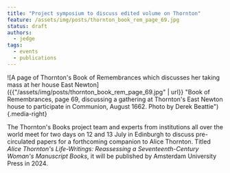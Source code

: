 ```yaml
---
title: "Project symposium to discuss edited volume on Thornton"
feature: /assets/img/posts/thornton_book_rem_page_69.jpg
status: draft
authors:
  - jedge
tags:
  - events
  - publications
---
```


![A page of Thornton's Book of Remembrances which discusses her taking mass at her house East Newton]({{"/assets/img/posts/thornton_book_rem_page_69.jpg" | url}} "Book of Remembrances, page 69, discussing a gathering at Thornton's East Newton house to participate in Communion, August 1662. Photo by Derek Beattie"){.media-right}

The Thornton's Books project team and experts from institutions all over the world meet for two days on 12 and 13 July in Edinburgh to discuss pre-circulated papers for a forthcoming companion to Alice Thornton. Titled *Alice Thornton's Life-Writings: Reassessing a Seventeenth-Century Woman's Manuscript Books*, it will be published by Amsterdam University Press in 2024.
